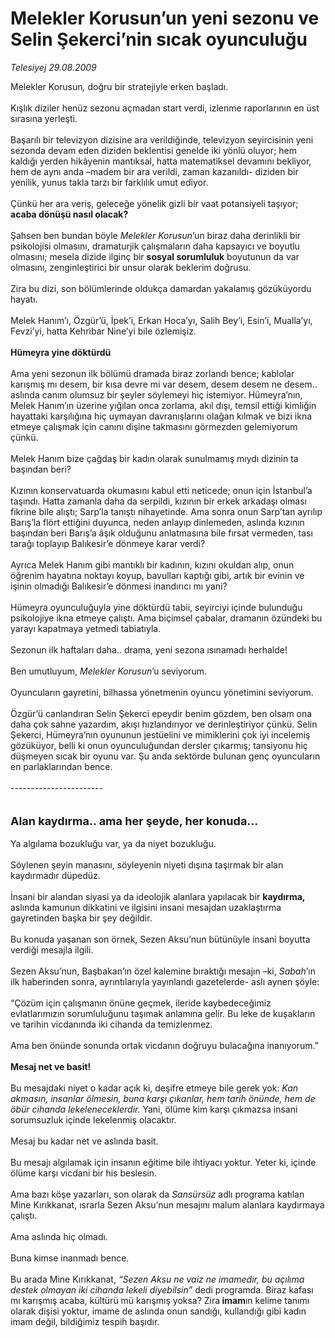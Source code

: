 # Melekler Korusun’un yeni sezonu ve Selin Şekerci’nin sıcak oyunculuğu

*Telesiyej 29.08.2009*

<div class="taraf_structure_2col_1zq">
<div class="margen_n">



 <p>Melekler Korusun<i>,</i> doğru bir stratejiyle erken başladı. <br/><br/>Kışlık diziler henüz sezonu açmadan start verdi, izlenme raporlarının en üst sırasına yerleşti. <br/><br/>Başarılı bir televizyon dizisine ara verildiğinde, televizyon seyircisinin yeni sezonda devam eden diziden beklentisi genelde iki yönlü oluyor; hem kaldığı yerden hikâyenin mantıksal, hatta matematiksel devamını bekliyor, hem de aynı anda –madem bir ara verildi, zaman kazanıldı- diziden bir yenilik, yunus takla tarzı bir farklılık umut ediyor. <br/><br/>Çünkü her ara veriş, geleceğe yönelik gizli bir vaat potansiyeli taşıyor; <b>acaba dönüşü nasıl olacak?</b> <br/><br/>Şahsen ben bundan böyle <i>Melekler Korusun</i>’un biraz daha derinlikli bir psikolojisi olmasını, dramaturjik çalışmaların daha kapsayıcı ve boyutlu olmasını; mesela dizide ilginç bir <b>sosyal sorumluluk</b> boyutunun da var olmasını, zenginleştirici bir unsur olarak beklerim doğrusu. <br/><br/>Zira bu dizi, son bölümlerinde oldukça damardan yakalamış gözüküyordu hayatı. <br/><br/>Melek Hanım’ı, Özgür’ü, İpek’i, Erkan Hoca’yı, Salih Bey’i, Esin’i, Mualla’yı, Fevzi’yi, hatta Kehribar Nine’yi bile özlemişiz. <b><br/><br/>Hümeyra yine döktürdü</b> <br/><br/>Ama yeni sezonun ilk bölümü dramada biraz zorlandı bence; kablolar karışmış mı desem, bir kısa devre mi var desem, desem desem ne desem.. aslında canım olumsuz bir şeyler söylemeyi hiç istemiyor. Hümeyra’nın, Melek Hanım’ın üzerine yığılan onca zorlama, akıl dışı, temsil ettiği kimliğin hayattaki karşılığına hiç uymayan davranışlarını olağan kılmak ve bizi ikna etmeye çalışmak için canını dişine takmasını görmezden gelemiyorum çünkü. <br/><br/>Melek Hanım bize çağdaş bir kadın olarak sunulmamış mıydı dizinin ta başından beri? <br/><br/>Kızının konservatuarda okumasını kabul etti neticede; onun için İstanbul’a taşındı. Hatta zamanla daha da serpildi, kızının bir erkek arkadaşı olması fikrine bile alıştı; Sarp’la tanıştı nihayetinde. Ama sonra onun Sarp’tan ayrılıp Barış’la flört ettiğini duyunca, neden anlayıp dinlemeden, aslında kızının başından beri Barış’a âşık olduğunu anlatmasına bile fırsat vermeden, tası tarağı toplayıp Balıkesir’e dönmeye karar verdi? <br/><br/>Ayrıca Melek Hanım gibi mantıklı bir kadının, kızını okuldan alıp, onun öğrenim hayatına noktayı koyup, bavulları kaptığı gibi, artık bir evinin ve işinin olmadığı Balıkesir’e dönmesi inandırıcı mı yani? <br/><br/>Hümeyra oyunculuğuyla yine döktürdü tabii, seyirciyi içinde bulunduğu psikolojiye ikna etmeye çalıştı. Ama biçimsel çabalar, dramanın özündeki bu yarayı kapatmaya yetmedi tabiatıyla. <br/><br/>Sezonun ilk haftaları daha.. drama, yeni sezona ısınamadı herhalde! <br/><br/>Ben umutluyum,<i> Melekler Korusun</i>’u seviyorum. <br/><br/>Oyuncuların gayretini, bilhassa yönetmenin oyuncu yönetimini seviyorum. <br/><br/>Özgür’ü canlandıran Selin Şekerci epeydir benim gözdem, ben olsam ona daha çok sahne yazardım, akışı hızlandırıyor ve derinleştiriyor çünkü. Selin Şekerci, Hümeyra’nın oyununun jestüelini ve mimiklerini çok iyi incelemiş gözüküyor, belli ki onun oyunculuğundan dersler çıkarmış; tansiyonu hiç düşmeyen sıcak bir oyunu var. Şu anda sektörde bulunan genç oyuncuların en parlaklarından bence. <br/><br/>----------------------- <br/><br/><br/><font size="4"><strong>Alan kaydırma.. ama her şeyde, her konuda... <br/></strong></font><br/>Ya algılama bozukluğu var, ya da niyet bozukluğu. <br/><br/>Söylenen şeyin manasını, söyleyenin niyeti dışına taşırmak bir alan kaydırmadır düpedüz. <br/><br/>İnsani bir alandan siyasi ya da ideolojik alanlara yapılacak bir <b>kaydırma, </b>aslında kamunun dikkatini ve ilgisini insani mesajdan uzaklaştırma gayretinden başka bir şey değildir. <br/><br/>Bu konuda yaşanan son örnek, Sezen Aksu’nun bütünüyle insani boyutta verdiği mesajla ilgili. <br/><br/>Sezen Aksu’nun, Başbakan’ın özel kalemine bıraktığı mesajın –ki, <i>Sabah</i>’ın ilk haberinden sonra, ayrıntılarıyla yayınlandı gazetelerde- aslı aynen şöyle: <br/><br/>“Çözüm için çalışmanın önüne geçmek, ileride kaybedeceğimiz evlatlarımızın sorumluluğunu taşımak anlamına gelir. Bu leke de kuşakların ve tarihin vicdanında iki cihanda da temizlenmez. <br/><br/>Ama ben önünde sonunda ortak vicdanın doğruyu bulacağına inanıyorum.”<b> <br/><br/>Mesaj net ve basit!</b> <br/><br/>Bu mesajdaki niyet o kadar açık ki, deşifre etmeye bile gerek yok: <i>Kan akmasın, insanlar ölmesin, buna karşı çıkanlar, hem tarih önünde, hem de öbür cihanda lekeleneceklerdir. </i>Yani, ölüme kim karşı çıkmazsa insani sorumsuzluk içinde lekelenmiş olacaktır. <br/><br/>Mesaj bu kadar net ve aslında basit. <br/><br/>Bu mesajı algılamak için insanın eğitime bile ihtiyacı yoktur. Yeter ki, içinde ölüme karşı vicdani bir his beslesin. <br/><br/>Ama bazı köşe yazarları, son olarak da <i>Sansürsüz</i> adlı programa katılan Mine Kırıkkanat, ısrarla Sezen Aksu’nun mesajını malum alanlara kaydırmaya çalıştı. <br/><br/>Ama aslında hiç olmadı. <br/><br/>Buna kimse inanmadı bence. <br/><br/>Bu arada Mine Kırıkkanat, <i>“Sezen Aksu ne vaiz ne imamedir, bu açılıma destek olmayan iki cihanda lekeli diyebilsin”</i> dedi programda. Biraz kafası mı karışmış acaba, kültürü mü karışmış yoksa? Zira<b> imam</b>ın kelime tanımı olarak dişisi yoktur, imame de aslında onun sandığı, kullandığı gibi kadın imam değil, bildiğimiz tespih başıdır. </p>
<br/>
<br/>
<br/>



<br/>


<div id="taraf_not">
</div>

</div>


</div>
